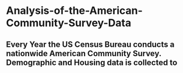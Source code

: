 # Analysis-of-the-American-Community-Survey-Data
## Every Year the US Census Bureau conducts a nationwide American Community Survey. Demographic and Housing data is collected to
